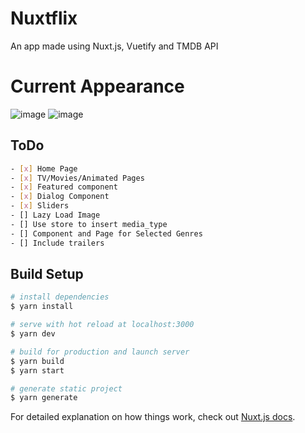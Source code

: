 # Nuxtflix
An app made using Nuxt.js, Vuetify and TMDB API

# Current Appearance
![image](https://i.ibb.co/vq3h9bL/home-page.png)
![image](https://i.ibb.co/cF0CR13/dialog.png)

## ToDo
```bash
- [x] Home Page
- [x] TV/Movies/Animated Pages
- [x] Featured component
- [x] Dialog Component
- [x] Sliders
- [] Lazy Load Image
- [] Use store to insert media_type
- [] Component and Page for Selected Genres
- [] Include trailers
```

## Build Setup

```bash
# install dependencies
$ yarn install

# serve with hot reload at localhost:3000
$ yarn dev

# build for production and launch server
$ yarn build
$ yarn start

# generate static project
$ yarn generate
```

For detailed explanation on how things work, check out [Nuxt.js docs](https://nuxtjs.org).
